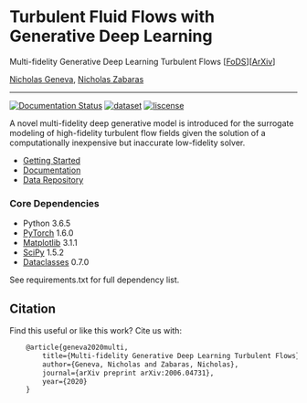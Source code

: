 # Turbulent Fluid Flows with Generative Deep Learning
Multi-fidelity Generative Deep Learning Turbulent Flows [[FoDS]()][[ArXiv](https://arxiv.org/abs/2006.04731)]

[Nicholas Geneva](http://nicholasgeneva.com/), [Nicholas Zabaras](https://cics.nd.edu)

---
[![Documentation Status](https://readthedocs.org/projects/deep-turbulence/badge/?version=latest)](https://deep-turbulence.readthedocs.io/en/latest/?badge=latest) [![dataset](https://zenodo.org/badge/DOI/10.5281/zenodo.4311698.svg)](https://doi.org/10.5281/zenodo.4311698) [![liscense](https://img.shields.io/github/license/zabaras/deep-turbulence)](https://github.com/zabaras/deep-turbulence/blob/master/LICENSE)

A novel multi-fidelity deep generative model is introduced for the surrogate modeling of high-fidelity turbulent flow fields given the solution of a computationally inexpensive but inaccurate low-fidelity solver.

- [Getting Started](https://deep-turbulence.readthedocs.io/en/latest/start.html)
- [Documentation](https://deep-turbulence.readthedocs.io/en/latest/index.html)
- [Data Repository](https://doi.org/10.5281/zenodo.4298896)

### Core Dependencies
* Python 3.6.5
* [PyTorch](https://pytorch.org/) 1.6.0
* [Matplotlib](https://matplotlib.org/) 3.1.1
* [SciPy](https://www.scipy.org/) 1.5.2
* [Dataclasses](https://docs.python.org/3/library/dataclasses.html) 0.7.0

See requirements.txt for full dependency list.

## Citation
Find this useful or like this work? Cite us with:
```latex
    @article{geneva2020multi,
        title={Multi-fidelity Generative Deep Learning Turbulent Flows},
        author={Geneva, Nicholas and Zabaras, Nicholas},
        journal={arXiv preprint arXiv:2006.04731},
        year={2020}
    }
```